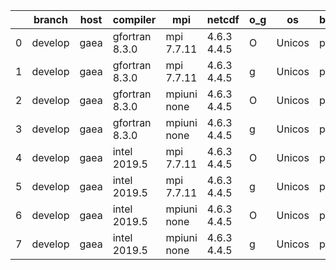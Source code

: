 |    | branch   | host   | compiler       | mpi         | netcdf      | o_g   | os     | build   |   u_pass |   u_fail |   s_pass |   s_fail |   e_pass |   e_fail |   nuopc_pass |   nuopc_fail | artifacts_hash                                                                                                                                       | modified                   |
|----|----------|--------|----------------|-------------|-------------|-------|--------|---------|----------|----------|----------|----------|----------|----------|--------------|--------------|------------------------------------------------------------------------------------------------------------------------------------------------------|----------------------------|
|  0 | develop  | gaea   | gfortran 8.3.0 | mpi 7.7.11  | 4.6.3 4.4.5 | O     | Unicos | pass    |    13684 |        1 |       49 |        0 |       80 |        0 |           47 |            3 | [artifacts](https://github.com/esmf-org/esmf-test-artifacts/tree/b45bc56741fa2077f7a24408294cb6d609d62eee/develop/gaea/gfortran/8.3.0/O/mpi/7.7.11)  | 2022-03-15 09:14:37.925800 |
|  1 | develop  | gaea   | gfortran 8.3.0 | mpi 7.7.11  | 4.6.3 4.4.5 | g     | Unicos | pass    |    13684 |        1 |       49 |        0 |       80 |        0 |           47 |            3 | [artifacts](https://github.com/esmf-org/esmf-test-artifacts/tree/ce0383a086831c0aa5fe1b149f9fc6f87e6ea7c9/develop/gaea/gfortran/8.3.0/g/mpi/7.7.11)  | 2022-03-15 09:14:37.925795 |
|  2 | develop  | gaea   | gfortran 8.3.0 | mpiuni none | 4.6.3 4.4.5 | O     | Unicos | pass    |    12158 |        0 |        8 |        0 |       43 |        0 |            0 |           50 | [artifacts](https://github.com/esmf-org/esmf-test-artifacts/tree/6c0b6aec45da44d0801ee9e6ebba949d12735c11/develop/gaea/gfortran/8.3.0/O/mpiuni/none) | 2022-03-15 09:14:37.925804 |
|  3 | develop  | gaea   | gfortran 8.3.0 | mpiuni none | 4.6.3 4.4.5 | g     | Unicos | pass    |    12158 |        0 |        8 |        0 |       43 |        0 |            0 |           50 | [artifacts](https://github.com/esmf-org/esmf-test-artifacts/tree/e960412ed01becd83da4f4fdf9d80b69b470f1c2/develop/gaea/gfortran/8.3.0/g/mpiuni/none) | 2022-03-15 09:14:37.925750 |
|  4 | develop  | gaea   | intel 2019.5   | mpi 7.7.11  | 4.6.3 4.4.5 | O     | Unicos | pass    |    13670 |       15 |       49 |        0 |       80 |        0 |           47 |            3 | [artifacts](https://github.com/esmf-org/esmf-test-artifacts/tree/5c956a74a5b94ccea82c1474c6ef5064e140f261/develop/gaea/intel/2019.5/O/mpi/7.7.11)    | 2022-03-15 09:14:37.925781 |
|  5 | develop  | gaea   | intel 2019.5   | mpi 7.7.11  | 4.6.3 4.4.5 | g     | Unicos | pass    |    13670 |       15 |       49 |        0 |       80 |        0 |           47 |            3 | [artifacts](https://github.com/esmf-org/esmf-test-artifacts/tree/851b78a8832a52ddbf3159abdf416a92544df5d8/develop/gaea/intel/2019.5/g/mpi/7.7.11)    | 2022-03-15 09:14:37.925786 |
|  6 | develop  | gaea   | intel 2019.5   | mpiuni none | 4.6.3 4.4.5 | O     | Unicos | pass    |    12143 |       15 |        8 |        0 |       43 |        0 |            0 |           50 | [artifacts](https://github.com/esmf-org/esmf-test-artifacts/tree/c3a74b3cf66d2fe2ba81e34c2783a4ebaee6f83b/develop/gaea/intel/2019.5/O/mpiuni/none)   | 2022-03-15 09:14:37.925774 |
|  7 | develop  | gaea   | intel 2019.5   | mpiuni none | 4.6.3 4.4.5 | g     | Unicos | pass    |    12143 |       15 |        8 |        0 |       43 |        0 |            0 |           50 | [artifacts](https://github.com/esmf-org/esmf-test-artifacts/tree/b45bc56741fa2077f7a24408294cb6d609d62eee/develop/gaea/intel/2019.5/g/mpiuni/none)   | 2022-03-15 09:14:37.925791 |